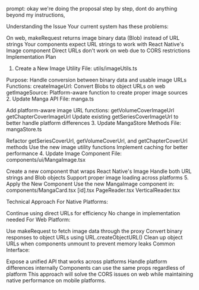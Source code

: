 prompt: okay we're doing the proposal step by step, dont do anything beyond my instructions, 

Understanding the Issue
Your current system has these problems:

On web, makeRequest returns image binary data (Blob) instead of URL strings
Your components expect URL strings to work with React Native's Image component
Direct URLs don't work on web due to CORS restrictions
Implementation Plan
1. Create a New Image Utility
File: utils/imageUtils.ts

Purpose: Handle conversion between binary data and usable image URLs
Functions:
createImageUrl: Convert Blobs to object URLs on web
getImageSource: Platform-aware function to create proper image sources
2. Update Manga API
File: manga.ts

Add platform-aware image URL functions:
getVolumeCoverImageUrl
getChapterCoverImageUrl
Update existing getSeriesCoverImageUrl to better handle platform differences
3. Update MangaStore Methods
File: mangaStore.ts

Refactor getSeriesCoverUrl, getVolumeCoverUrl, and getChapterCoverUrl methods
Use the new image utility functions
Implement caching for better performance
4. Update Image Component
File: components/ui/MangaImage.tsx

Create a new component that wraps React Native's Image
Handle both URL strings and Blob objects
Support proper image loading across platforms
5. Apply the New Component
Use the new MangaImage component in:
components/MangaCard.tsx
[id].tsx
PageReader.tsx
VerticalReader.tsx

Technical Approach
For Native Platforms:

Continue using direct URLs for efficiency
No change in implementation needed
For Web Platform:

Use makeRequest to fetch image data through the proxy
Convert binary responses to object URLs using URL.createObjectURL()
Clean up object URLs when components unmount to prevent memory leaks
Common Interface:

Expose a unified API that works across platforms
Handle platform differences internally
Components can use the same props regardless of platform
This approach will solve the CORS issues on web while maintaining native performance on mobile platforms.